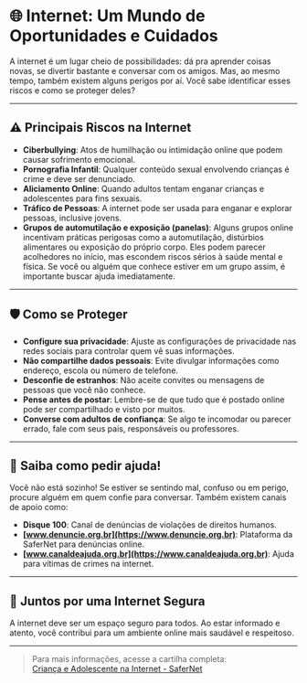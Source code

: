 
# 🌐 Internet: Um Mundo de Oportunidades e Cuidados

A internet é um lugar cheio de possibilidades: dá pra aprender coisas novas, se divertir bastante e conversar com os amigos. Mas, ao mesmo tempo, também existem alguns perigos por aí. Você sabe identificar esses riscos e como se proteger deles?

---

## ⚠️ Principais Riscos na Internet

- **Ciberbullying**: Atos de humilhação ou intimidação online que podem causar sofrimento emocional.
- **Pornografia Infantil**: Qualquer conteúdo sexual envolvendo crianças é crime e deve ser denunciado.
- **Aliciamento Online**: Quando adultos tentam enganar crianças e adolescentes para fins sexuais.
- **Tráfico de Pessoas**: A internet pode ser usada para enganar e explorar pessoas, inclusive jovens.
- **Grupos de automutilação e exposição (panelas)**: Alguns grupos online incentivam práticas perigosas como a automutilação, distúrbios alimentares ou exposição do próprio corpo. Eles podem parecer acolhedores no início, mas escondem riscos sérios à saúde mental e física. Se você ou alguém que conhece estiver em um grupo assim, é importante buscar ajuda imediatamente.


---

## 🛡️ Como se Proteger

- **Configure sua privacidade**: Ajuste as configurações de privacidade nas redes sociais para controlar quem vê suas informações.
- **Não compartilhe dados pessoais**: Evite divulgar informações como endereço, escola ou número de telefone.
- **Desconfie de estranhos**: Não aceite convites ou mensagens de pessoas que você não conhece.
- **Pense antes de postar**: Lembre-se de que tudo que é postado online pode ser compartilhado e visto por muitos.
- **Converse com adultos de confiança**: Se algo te incomodar ou parecer errado, fale com seus pais, responsáveis ou professores.

---

## 📢 Saiba como pedir ajuda!

Você não está sozinho! Se estiver se sentindo mal, confuso ou em perigo, procure alguém em quem confie para conversar. Também existem canais de apoio como:

- **Disque 100**: Canal de denúncias de violações de direitos humanos.
- **[www.denuncie.org.br](https://www.denuncie.org.br)**: Plataforma da SaferNet para denúncias online.
- **[www.canaldeajuda.org.br](https://www.canaldeajuda.org.br)**: Ajuda para vítimas de crimes na internet.

---

## 🤝 Juntos por uma Internet Segura

A internet deve ser um espaço seguro para todos. Ao estar informado e atento, você contribui para um ambiente online mais saudável e respeitoso.

---

> Para mais informações, acesse a cartilha completa:  
> [Criança e Adolescente na Internet - SaferNet](https://new.safernet.org.br/sites/default/files/content_files/cartilha-infancia-e-internet-v4.pdf)
